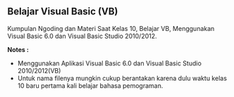 ## Belajar Visual Basic (VB)

Kumpulan Ngoding dan Materi Saat Kelas 10, Belajar VB, Menggunakan Visual Basic 6.0 dan Visual Basic Studio 2010/2012.

<b>Notes : </b>

- Menggunakan Aplikasi Visual Basic 6.0 dan Visual Basic Studio 2010/2012(VB)<br>
- Untuk nama filenya mungkin cukup berantakan karena dulu waktu kelas 10 baru pertama kali belajar bahasa pemograman.<br><br>
